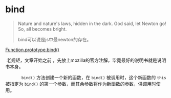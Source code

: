 # 								bind



> Nature and nature's laws, hidden in the dark. God said, let Newton go! So, all becomes bright.	
>
> bind可以说是js中最newton的存在。

[Function.prototype.bind()](https://developer.mozilla.org/zh-CN/docs/Web/JavaScript/Reference/Global_Objects/Function/bind)

​		老规矩，文章开始之前 ，先放上mozilla的官方注解，毕竟最好的说明书就是说明书本身。

`		bind()` 方法创建一个新的函数，在 `bind()` 被调用时，这个新函数的 `this` 被指定为 `bind()` 的第一个参数，而其余参数将作为新函数的参数，供调用时使用。

​		


